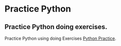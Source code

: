 # Practice Python
## Practice Python doing exercises.

Practice Python using doing Exercises [Python Practice](https://www.practicepython.org/).